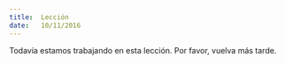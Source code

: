 ```yaml
---
title:  Lección
date:   10/11/2016
---
```


Todavía estamos trabajando en esta lección. Por favor, vuelva más tarde.